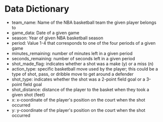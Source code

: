 # Data Dictionary

- team_name: Name of the NBA basketball team the given player belongs to
- game_data: Date of a given game
- season: Year of given NBA basketball season
- period: Value 1-4 that corresponds to one of the four periods of a given game
- minutes_remaining: number of minutes left in a given period 
- seconds_remaining: number of seconds left in a given period
- shot_made_flag: indicates whether a shot was a make (y) or a miss (n)
- action_type: specific basketball move used by the player; this could be a type of shot, pass, or dribble move to get around a defender
- shot_type: indicates whether the shot was a 2-point field goal or a 3-point field goal
- shot_distance: distance of the player to the basket when they took a given shot (feet)
- x: x-coordinate of the player's position on the court when the shot occurred
- y: y-coordinate of the player's position on the court when the shot occurred